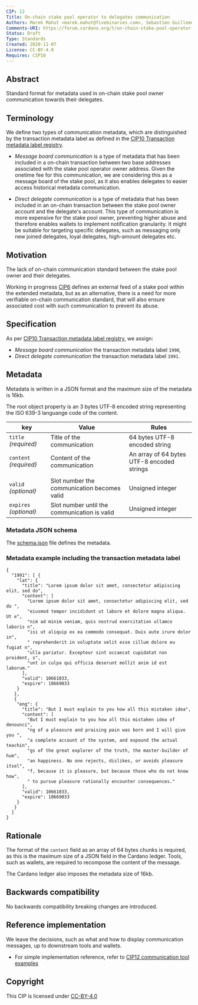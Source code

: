 ```yaml
---
CIP: 12
Title: On-chain stake pool operator to delegates communication
Authors: Marek Mahut <marek.mahut@fivebinaries.com>, Sebastien Guillemot <sebastien@emurgo.io>, Ján Hrnko <jan.hrnko@fivebinaries.com>
Comments-URI: https://forum.cardano.org/t/on-chain-stake-pool-operator-to-delegates-communication/42229
Status: Draft
Type: Standards
Created: 2020-11-07
License: CC-BY-4.0
Requires: CIP10
---
```


## Abstract

Standard format for metadata used in on-chain stake pool owner communication towards their delegates.

## Terminology


We define two types of communication metadata, which are distinguished by the transaction metadata label as defined in the [CIP10 Transaction metadata label registry](https://github.com/cardano-foundation/CIPs/blob/master/CIP10/README.md).

 * *Message board communication* is a type of metadata that has been included in a on-chain transaction between two base addresses associated with the stake pool operator owner address. Given the onetime fee for this communication, we are considering this as a message board of the stake pool, as it also enables delegates to easier access historical metadata communication.

 * *Direct delegate communication* is a type of metadata that has been included in an on-chain transaction between the stake pool owner account and the delegate's account. This type of communication is more expensive for the stake pool owner, preventing higher abuse and therefore enables wallets to implement notification granularity. It might be suitable for targeting specific delegates, such as messaging only new joined delegates, loyal delegates, high-amount delegates etc.



## Motivation

The lack of on-chain communication standard between the stake pool owner and their delegates.

<!-- Link to CIP6 link once/if merged -->

Working in progrress [CIP6](https://github.com/cardano-foundation/CIPs/pull/15) defines an external feed of a stake pool within the extended metadata, but as an alternative, there is a need for more verifiable on-chain communication standard, that will also ensure associated cost with such communication to prevent its abuse.

## Specification

As per [CIP10 Transaction metadata label registry](https://github.com/cardano-foundation/CIPs/blob/master/CIP10/README.md), we assign:

* *Message board communication* the transaction metadata label `1990`,
* *Direct delegate communication* the transaction metadata label `1991`.

## Metadata

Metadata is written in a JSON format and the maximum size of the metadata is 16kb.

The root object property is an 3 bytes UTF-8 encoded string representing the ISO 639-3
languange code of the content.

| key | Value | Rules |
| --- | ---  | --- |
| `title` *(required)*| Title of the communication | 64 bytes UTF-8 encoded string  |
| `content` *(required)*| Content of the communication | An array of 64 bytes UTF-8 encoded strings |
|||
| `valid` *(optional)* | Slot number the communication becomes valid | Unsigned integer |
| `expires` *(optional)* | Slot number until the communication is valid | Unsigned integer |

### Metadata JSON schema

The [schema.json](./schema.json) file defines the metadata.

### Metadata example including the transaction metadata label

```
{
  "1991": [ {
    "lat": {
      "title": "Lorem ipsum dolor sit amet, consectetur adipiscing elit, sed do",
      "content": [
        "Lorem ipsum dolor sit amet, consectetur adipiscing elit, sed do ",
        "eiusmod tempor incididunt ut labore et dolore magna aliqua. Ut e",
        "nim ad minim veniam, quis nostrud exercitation ullamco laboris n",
        "isi ut aliquip ex ea commodo consequat. Duis aute irure dolor in",
        " reprehenderit in voluptate velit esse cillum dolore eu fugiat n",
        "ulla pariatur. Excepteur sint occaecat cupidatat non proident, s",
        "unt in culpa qui officia deserunt mollit anim id est laborum."
      ],
      "valid": 10661033,
      "expire": 10669033
    }
   },
   {
    "eng": {
      "title": "But I must explain to you how all this mistaken idea",
      "content": [
        "But I must explain to you how all this mistaken idea of denounci",
        "ng of a pleasure and praising pain was born and I will give you ",
        "a complete account of the system, and expound the actual teachin",
        "gs of the great explorer of the truth, the master-builder of hum",
        "an happiness. No one rejects, dislikes, or avoids pleasure itsel",
        "f, because it is pleasure, but because those who do not know how",
        " to pursue pleasure rationally encounter consequences."
      ],
      "valid": 10661033,
      "expire": 10669033
    }
   }
  ]
}
```

## Rationale

The format of the `content` field as an array of 64 bytes chunks is required, as this is the maximum size of a JSON field in the Cardano ledger. Tools, such as wallets, are required to recompose the content of the message.

The Cardano ledger also imposes the metadata size of 16kb.


## Backwards compatibility

No backwards compatibility breaking changes are introduced.

## Reference implementation

We leave the decisions, such as what and how to display communication messages, up to downstream tools and wallets.

 * For simple implementation reference, refer to [CIP12 communication tool examples](https://github.com/fivebinaries/cip-metadata-communication-example)

## Copyright

This CIP is licensed under [CC-BY-4.0](https://creativecommons.org/licenses/by/4.0/legalcode)
